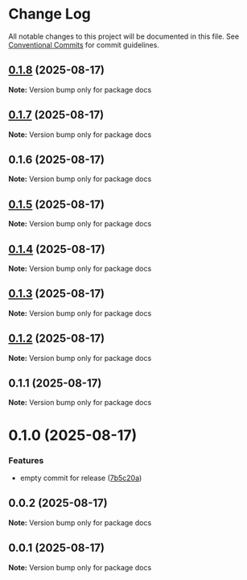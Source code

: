 # Change Log

All notable changes to this project will be documented in this file.
See [Conventional Commits](https://conventionalcommits.org) for commit guidelines.

## [0.1.8](https://github.com/Open-Domain-Specification/open-domain-specification/compare/v0.1.7...v0.1.8) (2025-08-17)

**Note:** Version bump only for package docs





## [0.1.7](https://github.com/Open-Domain-Specification/open-domain-specification/compare/v0.1.6...v0.1.7) (2025-08-17)

**Note:** Version bump only for package docs





## 0.1.6 (2025-08-17)

**Note:** Version bump only for package docs





## [0.1.5](https://github.com/Open-Domain-Specification/open-domain-specification/compare/v0.1.4...v0.1.5) (2025-08-17)

**Note:** Version bump only for package docs





## [0.1.4](https://github.com/Open-Domain-Specification/open-domain-specification/compare/v0.1.3...v0.1.4) (2025-08-17)

**Note:** Version bump only for package docs





## [0.1.3](https://github.com/Open-Domain-Specification/open-domain-specification/compare/v0.1.2...v0.1.3) (2025-08-17)

**Note:** Version bump only for package docs





## [0.1.2](https://github.com/Open-Domain-Specification/open-domain-specification/compare/v0.1.1...v0.1.2) (2025-08-17)

**Note:** Version bump only for package docs





## 0.1.1 (2025-08-17)

**Note:** Version bump only for package docs





# 0.1.0 (2025-08-17)


### Features

* empty commit for release ([7b5c20a](https://github.com/Open-Domain-Specification/open-domain-specification/commit/7b5c20adf6f1224f10566d51d6a021ea106a073a))





## 0.0.2 (2025-08-17)

**Note:** Version bump only for package docs





## 0.0.1 (2025-08-17)

**Note:** Version bump only for package docs
